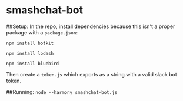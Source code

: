 # smashchat-bot

##Setup:
In the repo, install dependencies because this isn't a proper package with a `package.json`:

`npm install botkit`

`npm install lodash`

`npm install bluebird`

Then create a `token.js` which exports as a string with a valid slack bot token.

##Running:
`node --harmony smashchat-bot.js`
